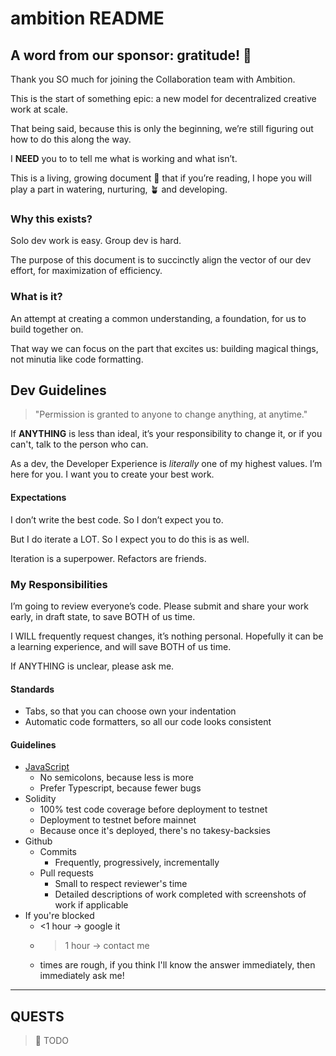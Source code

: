 # ambition README

## A word from our sponsor: gratitude! 🙏

Thank you SO much for joining the Collaboration team with Ambition.

This is the start of something epic: a new model for decentralized creative work at scale.

That being said, because this is only the beginning, we’re still figuring out how to do this along the way.

I **NEED** you to to tell me what is working and what isn’t.

This is a living, growing document 🌱 that if you’re reading, I hope you will play a part in watering, nurturing, 🪴 and developing.

### Why this exists?

Solo dev work is easy. Group dev is hard.

The purpose of this document is to succinctly align the vector of our dev effort, for maximization of efficiency.

### What is it?

An attempt at creating a common understanding, a foundation, for us to build together on.

That way we can focus on the part that excites us: building magical things, not minutia like code formatting.

## Dev Guidelines

> "Permission is granted to anyone to change anything, at anytime."

If **ANYTHING** is less than ideal, it’s your responsibility to change it, or if you can't, talk to the person who can.

As a dev, the Developer Experience is _literally_ one of my highest values. I’m here for you. I want you to create your best work.

#### Expectations

I don’t write the best code.
So I don’t expect you to.

But I do iterate a LOT.
So I expect you to do this is as well.

Iteration is a superpower. Refactors are friends.

### My Responsibilities

I’m going to review everyone’s code.
Please submit and share your work early, in draft state, to save BOTH of us time.

I WILL frequently request changes, it’s nothing personal.
Hopefully it can be a learning experience, and will save BOTH of us time.

If ANYTHING is unclear, please ask me.

#### Standards

- Tabs, so that you can choose own your indentation
- Automatic code formatters, so all our code looks consistent

#### Guidelines

- <ins>JavaScript</ins>
  - No semicolons, because less is more
  - Prefer Typescript, because fewer bugs
- Solidity
  - 100% test code coverage before deployment to testnet
  - Deployment to testnet before mainnet
  - Because once it's deployed, there's no takesy-backsies
- Github
  - Commits
    - Frequently, progressively, incrementally
  - Pull requests
    - Small to respect reviewer's time
    - Detailed descriptions of work completed with screenshots of work if applicable
- If you're blocked
  - <1 hour → google it
  - > 1 hour → contact me
  - times are rough, if you think I'll know the answer immediately, then immediately ask me!

---

## QUESTS

> 🚧 TODO
